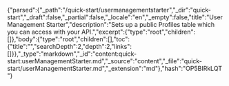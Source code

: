 {"parsed":{"_path":"/quick-start/usermanagementstarter","_dir":"quick-start","_draft":false,"_partial":false,"_locale":"en","_empty":false,"title":"User Management Starter","description":"Sets up a public Profiles table which you can access with your API.","excerpt":{"type":"root","children":[]},"body":{"type":"root","children":[],"toc":{"title":"","searchDepth":2,"depth":2,"links":[]}},"_type":"markdown","_id":"content:quick-start:userManagementStarter.md","_source":"content","_file":"quick-start/userManagementStarter.md","_extension":"md"},"hash":"OP5BIRkLQT"}